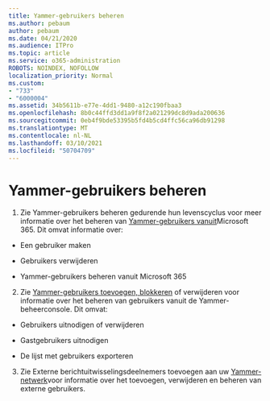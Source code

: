 ```yaml
---
title: Yammer-gebruikers beheren
ms.author: pebaum
author: pebaum
ms.date: 04/21/2020
ms.audience: ITPro
ms.topic: article
ms.service: o365-administration
ROBOTS: NOINDEX, NOFOLLOW
localization_priority: Normal
ms.custom:
- "733"
- "6000004"
ms.assetid: 34b5611b-e77e-4dd1-9480-a12c190fbaa3
ms.openlocfilehash: 8b0c44ffd3dd1a9f8f2a021299dc8d9ada200636
ms.sourcegitcommit: 0eb4f9bde53395b5fd4b5cd4ffc56ca96db91298
ms.translationtype: MT
ms.contentlocale: nl-NL
ms.lasthandoff: 03/10/2021
ms.locfileid: "50704709"
---
```

# <a name="managing-yammer-users"></a>Yammer-gebruikers beheren

1. Zie Yammer-gebruikers beheren gedurende hun levenscyclus voor meer informatie over het beheren van [Yammer-gebruikers vanuit](https://docs.microsoft.com/yammer/manage-yammer-users/manage-users-across-their-lifecycle)Microsoft 365. Dit omvat informatie over:

  - Een gebruiker maken

  - Gebruikers verwijderen

  - Yammer-gebruikers beheren vanuit Microsoft 365

2. Zie [Yammer-gebruikers toevoegen, blokkeren](https://docs.microsoft.com/yammer/manage-yammer-users/add-block-or-remove-users) of verwijderen voor informatie over het beheren van gebruikers vanuit de Yammer-beheerconsole. Dit omvat:

  - Gebruikers uitnodigen of verwijderen

  - Gastgebruikers uitnodigen

  - De lijst met gebruikers exporteren

3. Zie Externe berichtuitwisselingsdeelnemers toevoegen aan uw [Yammer-netwerk](https://docs.microsoft.com/yammer/work-with-external-users/add-external-participants)voor informatie over het toevoegen, verwijderen en beheren van externe gebruikers.

